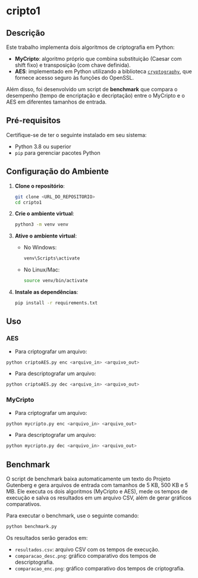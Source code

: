 # cripto1

## Descrição

Este trabalho implementa dois algoritmos de criptografia em Python:  
- **MyCripto**: algoritmo próprio que combina substituição (Caesar com shift fixo) e transposição (com chave definida).  
- **AES**: implementado em Python utilizando a biblioteca [`cryptography`](https://cryptography.io), que fornece acesso seguro às funções do OpenSSL.  

Além disso, foi desenvolvido um script de **benchmark** que compara o desempenho (tempo de encriptação e decriptação) entre o MyCripto e o AES em diferentes tamanhos de entrada.


<!-- # Funcionamento da transposição:
# Texto: ATAQUENORTE
# Chave: LUA (ordem alfabética: A=1, L=2, U=3)

# L   U   A
# ----------
# A   T   A
# Q   U   E
# N   O   R
# T   E   X   (X = letra de enchimento)

# A = 1ª, L = 2ª, U = 3ª

# Coluna A: A E R X
# Coluna L: A Q N T
# Coluna U: T U O E

# Texto cifrado: AERXAQNTTUOE -->

## Pré-requisitos
Certifique-se de ter o seguinte instalado em seu sistema:
- Python 3.8 ou superior
- `pip` para gerenciar pacotes Python

## Configuração do Ambiente

1. **Clone o repositório**:
   ```sh
   git clone <URL_DO_REPOSITORIO>
   cd cripto1
    ```
2. **Crie o ambiente virtual**:
   ```sh
   python3 -m venv venv
   ```

3. **Ative o ambiente virtual**:
    - No Windows:
      ```sh
      venv\Scripts\activate
      ```
    - No Linux/Mac:
      ```sh
      source venv/bin/activate
      ```

4. **Instale as dependências**:
    ```sh
    pip install -r requirements.txt
    ```

## Uso

### AES
- Para criptografar um arquivo:
```sh
python criptoAES.py enc <arquivo_in> <arquivo_out>
```
- Para descriptografar um arquivo:
```sh
python criptoAES.py dec <arquivo_in> <arquivo_out>
```

### MyCripto
- Para criptografar um arquivo:
```sh
python mycripto.py enc <arquivo_in> <arquivo_out>
```
- Para descriptografar um arquivo:
```sh
python mycripto.py dec <arquivo_in> <arquivo_out>
```

## Benchmark
O script de benchmark baixa automaticamente um texto do Projeto Gutenberg e gera arquivos de entrada com tamanhos de 5 KB, 500 KB e 5 MB.
Ele executa os dois algoritmos (MyCripto e AES), mede os tempos de execução e salva os resultados em um arquivo CSV, além de gerar gráficos comparativos.

Para executar o benchmark, use o seguinte comando:
```sh
python benchmark.py
```

Os resultados serão gerados em:
- `resultados.csv`: arquivo CSV com os tempos de execução.
- `comparacao_desc.png`: gráfico comparativo dos tempos de descriptografia.
- `comparacao_enc.png`: gráfico comparativo dos tempos de criptografia.